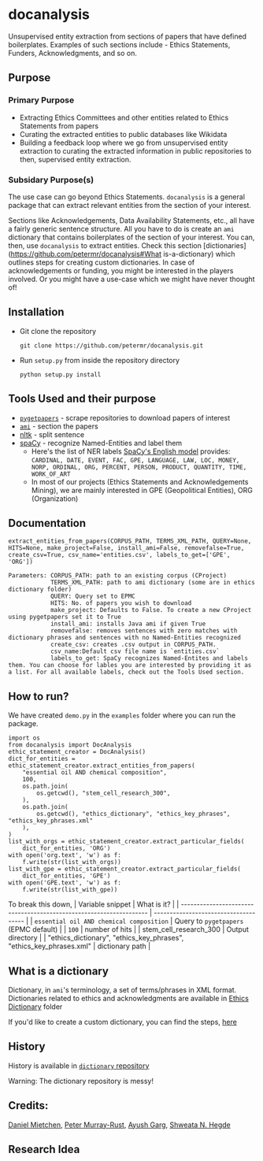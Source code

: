 # docanalysis
Unsupervised entity extraction from sections of papers that have defined boilerplates. Examples of such sections include - Ethics Statements, Funders, Acknowledgments, and so on. 

## Purpose
### Primary Purpose
- Extracting Ethics Committees and other entities related to Ethics Statements from papers
- Curating the extracted entities to public databases like Wikidata
- Building a feedback loop where we go from unsupervised entity extraction to curating the extracted information in public repositories to then, supervised entity extraction.  

### Subsidary Purpose(s)
The use case can go beyond Ethics Statements. `docanalysis` is a general package that can extract relevant entities from the section of your interest.

Sections like Acknowledgements, Data Availability Statements, etc., all have a fairly generic sentence structure. All you have to do is create an `ami` dictionary that contains boilerplates of the section of your interest. You can, then, use `docanalysis` to extract entities. Check this section [dictionaries](https://github.com/petermr/docanalysis#What is-a-dictionary) which outlines steps for creating custom dictionaries. In case of acknowledgements or funding, you might be interested in the players involved. Or you might have a use-case which we might have never thought of!
## Installation 
- Git clone the repository
    ```
    git clone https://github.com/petermr/docanalysis.git
    ```
- Run `setup.py` from inside the repository directory
    ```
    python setup.py install
    ```

## Tools Used and their purpose
- [`pygetpapers`](https://github.com/petermr/pygetpapers) - scrape repositories to download papers of interest
- [`ami`](https://github.com/petermr/ami3) - section the papers
- [nltk](https://www.nltk.org/) - split sentence
- [spaCy](https://spacy.io/) - recognize Named-Entities and label them
    - Here's the list of NER labels [SpaCy's English model](https://spacy.io/models/en) provides:  
     `CARDINAL, DATE, EVENT, FAC, GPE, LANGUAGE, LAW, LOC, MONEY, NORP, ORDINAL, ORG, PERCENT, PERSON, PRODUCT, QUANTITY, TIME, WORK_OF_ART`
    - In most of our projects (Ethics Statements and Acknowledgements Mining), we are mainly interested in GPE (Geopolitical Entities), ORG (Organization)
## Documentation

```
extract_entities_from_papers(CORPUS_PATH, TERMS_XML_PATH, QUERY=None, HITS=None, make_project=False, install_ami=False, removefalse=True, create_csv=True, csv_name='entities.csv', labels_to_get=['GPE', 'ORG'])
```

```
Parameters: CORPUS_PATH: path to an existing corpus (CProject)
            TERMS_XML_PATH: path to ami dictionary (some are in ethics dictionary folder)
            QUERY: Query set to EPMC 
            HITS: No. of papers you wish to download 
            make_project: Defaults to False. To create a new CProject using pygetpapers set it to True                          
            install_ami: installs Java ami if given True
            removefalse: removes sentences with zero matches with dictionary phrases and sentences with no Named-Entities recognized
            create_csv: creates .csv output in CORPUS_PATH. 
            csv_name:Default csv file name is `entities.csv`
            labels_to_get: SpaCy recognizes Named-Entites and labels them. You can choose for lables you are interested by providing it as a list. For all available labels, check out the Tools Used section. 
```
## How to run?
We have created `demo.py`  in the `examples` folder where you can run the package. 

```
import os
from docanalysis import DocAnalysis
ethic_statement_creator = DocAnalysis()
dict_for_entities = ethic_statement_creator.extract_entities_from_papers(
    "essential oil AND chemical composition",
    100,
    os.path.join(
        os.getcwd(), "stem_cell_research_300",
    ),
    os.path.join(
        os.getcwd(), "ethics_dictionary", "ethics_key_phrases", "ethics_key_phrases.xml"
    ),
)
list_with_orgs = ethic_statement_creator.extract_particular_fields(
    dict_for_entities, 'ORG')
with open('org.text', 'w') as f:
    f.write(str(list_with_orgs))
list_with_gpe = ethic_statement_creator.extract_particular_fields(
    dict_for_entities, 'GPE')
with open('GPE.text', 'w') as f:
    f.write(str(list_with_gpe))
```
To break this down, 
| Variable snippet                                                    | What is it?                           |
| ------------------------------------------------------------------- | ------------------------------------- |
| `essential oil AND chemical composition`                            | Query to `pygetpapers` (EPMC default) |
| `100`                                                               | number of hits                        |
| stem_cell_research_300                                              | Output directory                      |
| "ethics_dictionary", "ethics_key_phrases", "ethics_key_phrases.xml" | dictionary path                       |

## What is a dictionary

Dictionary, in `ami`'s terminology, a set of terms/phrases in XML format. 
Dictionaries related to ethics and acknowledgments are available in [Ethics Dictionary](https://github.com/petermr/docanalysis/tree/main/ethics_dictionary) folder

If you'd like to create a custom dictionary, you can find the steps, [here](https://github.com/petermr/tigr2ess/blob/master/dictionaries/TUTORIAL.md)

## History

History is available in [`dictionary` repository](https://github.com/petermr/dictionary/blob/main/ethics_statement_project/ethics_statement_project.md)   

Warning: The dictionary repository is messy! 

## Credits: 
[Daniel Mietchen](https://github.com/Daniel-Mietchen), [Peter Murray-Rust](https://github.com/petermr), [Ayush Garg](https://github.com/ayush4921), [Shweata N. Hegde](https://github.com/ShweataNHegde/)

## Research Idea
